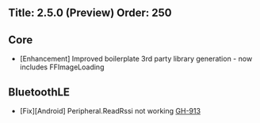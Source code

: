 Title: 2.5.0 (Preview)
Order: 250
---

## Core
* [Enhancement] Improved boilerplate 3rd party library generation - now includes FFImageLoading


## BluetoothLE
* [Fix][Android] Peripheral.ReadRssi not working [GH-913](https://github.com/shinyorg/shiny/issues/913)